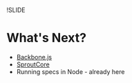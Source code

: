!SLIDE 
# What's Next?

* [Backbone.js](http://documentcloud.github.com/backbone/)
* [SproutCore](http://www.sproutcore.com/)
* Running specs in Node - already here
